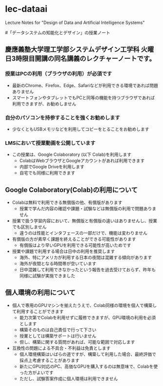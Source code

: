 # lec-dataai
Lecture Notes for "Design of Data and Artificial Intelligence Systems"

#「データシステムの知能化とデザイン」の授業ノート

## 慶應義塾大学理工学部システムデザイン工学科 火曜日3時限目開講の同名講義のレクチャーノートです。

### 授業はPCの利用（ブラウザの利用）が必須です

- 最新のChrome、Firefox、Edge、Safariなどが利用できる環境であれば問題ありません
- スマートフォンやタブレットでもPCと同等の機能を持つブラウザであれば利用できますが、お勧めしません

### 自分のパソコンを持参することを強くお勧めします
- 少なくともUSBメモリなどを利用してコピーをとることをお勧めします

### LMSにおいて授業動画を公開しています
- この授業は、Google Colaboratory (以下 Colab)を利用します
  - ColabはWebブラウザとGoogleアカウントがあれば利用できます
  - 内部でGoogle Driveを利用します
  - 自宅でも同様に利用できます

## Google Colaboratory(Colab)の利用について
- Colabは無料で利用できる無償版の他、有償版があります
  - 授業で学んだ内容の確認や課題・試験などは無償版の利用で問題ありません
- 授業で扱う学習内容において、無償版と有償版の違いはありませんし、授業でも区別しません
  - 違うのは性能とインタフェースの一部だけで、機能は変わりません
- 有償版の方が素早く課題を終えることができる可能性があります
  - 有償版はより早いGPUを利用できる可能性が高いためです
- 授業や課題で利用する場合は日中の利用を推奨します
  - 海外、特にアメリカが利用する日本の夜間は混雑する傾向があります
  - 海外が夜間となる時間帯が空いています
  - 日中混雑して利用できなかったという報告を過去受けておらず、昨年も同様に試験が実施できました

## 個人環境の利用について
- 個人で専用のGPUマシンを揃えたうえで、Colab同様の環境を個人で構築して利用することができます
  - 能力次第でColabを利用せずに履修できますが、GPU環境の利用を必須とします
  - 構築そのものは自己責任で行って下さい
  - 授業としては構築サポートは行いません
  - 但し、構築に関する質問があれば、可能な範囲で対応します
- 互換性の問題による不具合・不利益は免責とします
  - 個人環境構築はいばらの道ですが、構築して利用した場合、最終評価で採点上考慮することがあります
  - 新たにGPU対応のPC、高価なGPUを購入するのは無意味で、Colabを使った方がよいです
  - ただし、試験答案作成に個人環境は利用できません

